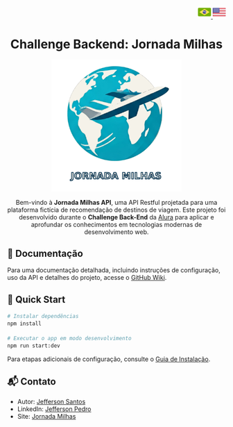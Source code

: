 <p align="right">
  <a href="./readme_pt-br.md" title="português">
    <img src="./img/brazil.png" alt="documento em português" width="30">
  </a>
  <a href="../README.md" title="inglês">
    <img src="./img/usa.png" alt="documento em inglês" width="30">
  </a>
<p align="center">

<h1 align="center">Challenge Backend: Jornada Milhas</h1>

<p align="center">
  <a href="" target="_blank"><img src="./img/logo.png" width="300" alt="Jornada Milhas logo" /></a>
<p align="center">

<p align="center">
  Bem-vindo à <strong>Jornada Milhas API</strong>, uma API Restful projetada para uma plataforma fictícia de recomendação de destinos de viagem. Este projeto foi desenvolvido durante o <strong>Challenge Back-End</strong> da <a href="https://cursos.alura.com.br" alt="Alura webpage">Alura</a> para aplicar e aprofundar os conhecimentos em tecnologias modernas de desenvolvimento web.
<p align="center">

## 📖 Documentação

Para uma documentação detalhada, incluindo instruções de configuração, uso da API e detalhes do projeto, acesse o [GitHub Wiki](https://github.com/jeff-pedro/challenge-backend-jornada-milhas/wiki).

## 🚀 Quick Start

```bash
# Instalar dependências
npm install

# Executar o app em modo desenvolvimento
npm run start:dev
```

Para etapas adicionais de configuração, consulte o [Guia de Instalação](https://github.com/jeff-pedro/challenge-backend-jornada-milhas/wiki/Installation).

## 📬 Contato

* Autor: [Jefferson Santos](https://jefferson.sapituca.site)  
* LinkedIn: [Jefferson Pedro](https://www.linkedin.com/in/jeffersonpedro)  
* Site: [Jornada Milhas](https://jornadamilhas.sapituca.site)
